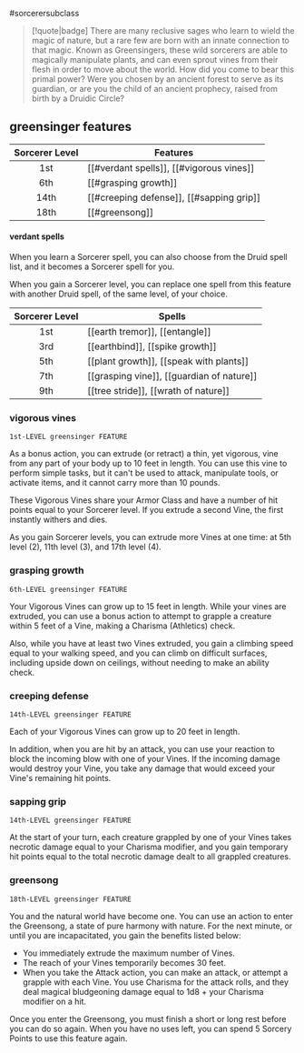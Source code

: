 #sorcerersubclass

> [!quote|badge] 
> There are many reclusive sages who learn to wield the magic of nature, but a rare few are born with an innate connection to that magic. Known as Greensingers, these wild sorcerers are able to magically manipulate plants, and can even sprout vines from their flesh in order to move about the world. How did you come to bear this primal power? Were you chosen by an ancient forest to serve as its guardian, or are you the child of an ancient prophecy, raised from birth by a Druidic Circle?
## greensinger features
| **Sorcerer Level** | **Features**                             |
| :----------------: | ---------------------------------------- |
|        1st         | [[#verdant spells]], [[#vigorous vines]] |
|        6th         | [[#grasping growth]]                     |
|        14th        | [[#creeping defense]], [[#sapping grip]] |
|        18th        | [[#greensong]]                           |
#### verdant spells
When you learn a Sorcerer spell, you can also choose from the Druid spell list, and it becomes a Sorcerer spell for you.

When you gain a Sorcerer level, you can replace one spell from this feature with another Druid spell, of the same level, of your choice.

| **Sorcerer Level** | **Spells**                                |
| :----------------: | ----------------------------------------- |
|        1st         | [[earth tremor]], [[entangle]]            |
|        3rd         | [[earthbind]], [[spike growth]]           |
|        5th         | [[plant growth]], [[speak with plants]]   |
|        7th         | [[grasping vine]], [[guardian of nature]] |
|        9th         | [[tree stride]], [[wrath of nature]]      |
### vigorous vines
`1st-LEVEL greensinger FEATURE`

As a bonus action, you can extrude (or retract) a thin, yet vigorous, vine from any part of your body up to 10 feet in length. You can use this vine to perform simple tasks, but it can't be used to attack, manipulate tools, or activate items, and it cannot carry more than 10 pounds.

These Vigorous Vines share your Armor Class and have a number of hit points equal to your Sorcerer level. If you extrude a second Vine, the first instantly withers and dies.

As you gain Sorcerer levels, you can extrude more Vines at one time: at 5th level (2), 11th level (3), and 17th level (4).
### grasping growth
`6th-LEVEL greensinger FEATURE`

Your Vigorous Vines can grow up to 15 feet in length. While your vines are extruded, you can use a bonus action to attempt to grapple a creature within 5 feet of a Vine, making a Charisma (Athletics) check.

Also, while you have at least two Vines extruded, you gain a climbing speed equal to your walking speed, and you can climb on difficult surfaces, including upside down on ceilings, without needing to make an ability check.
### creeping defense
`14th-LEVEL greensinger FEATURE`

Each of your Vigorous Vines can grow up to 20 feet in length.

In addition, when you are hit by an attack, you can use your reaction to block the incoming blow with one of your Vines. If the incoming damage would destroy your Vine, you take any damage that would exceed your Vine's remaining hit points.
### sapping grip
`14th-LEVEL greensinger FEATURE`

At the start of your turn, each creature grappled by one of your Vines takes necrotic damage equal to your Charisma modifier, and you gain temporary hit points equal to the total necrotic damage dealt to all grappled creatures.
### greensong
`18th-LEVEL greensinger FEATURE`

You and the natural world have become one. You can use an action to enter the Greensong, a state of pure harmony with nature. For the next minute, or until you are incapacitated, you gain the benefits listed below:
- You immediately extrude the maximum number of Vines.
- The reach of your Vines temporarily becomes 30 feet.
- When you take the Attack action, you can make an attack, or attempt a grapple with each Vine. You use Charisma for the attack rolls, and they deal magical bludgeoning damage equal to 1d8 + your Charisma modifier on a hit.

Once you enter the Greensong, you must finish a short or long rest before you can do so again. When you have no uses left, you can spend 5 Sorcery Points to use this feature again.
